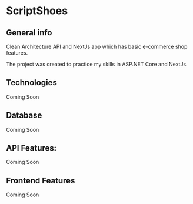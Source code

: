# ScriptShoes

## General info

Clean Architecture API and NextJs app which has basic e-commerce shop features.

The project was created to practice my skills in ASP.NET Core and NextJs.

## Technologies

Coming Soon
 
 ## Database
 
Coming Soon

## API Features:

Coming Soon

## Frontend Features

Coming Soon
